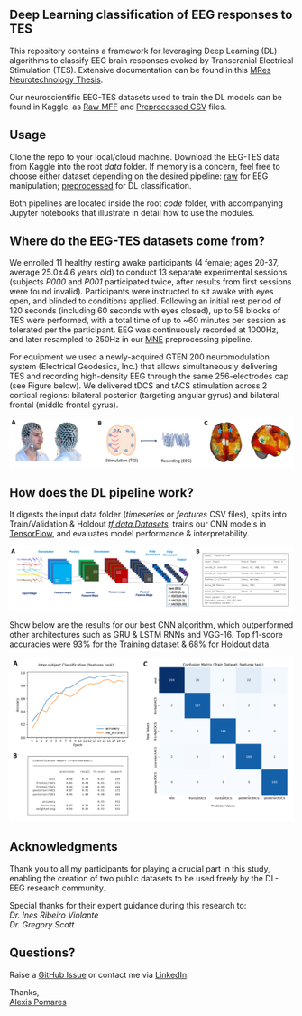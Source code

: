 ## Deep Learning classification of EEG responses to TES
This repository contains a framework for leveraging Deep Learning (DL) algorithms to classify EEG brain responses evoked by Transcranial Electrical Stimulation (TES). Extensive documentation can be found in this [MRes Neurotechnology Thesis](https://drive.google.com/file/d/1LB9YoMJ4HiKsqeFQbf2XXOco3DdwnjdF/view).

Our neuroscientific EEG-TES datasets used to train the DL models can be found in Kaggle, as [Raw MFF](https://www.kaggle.com/alexispomares/dissertation-raw) and [Preprocessed CSV](https://www.kaggle.com/alexispomares/dissertation-preprocessed) files.


## Usage
Clone the repo to your local/cloud machine. Download the EEG-TES data from Kaggle into the root *data* folder. If memory is a concern, feel free to choose either dataset depending on the desired pipeline: [raw](https://www.kaggle.com/alexispomares/dissertation-raw) for EEG manipulation; [preprocessed](https://www.kaggle.com/alexispomares/dissertation-preprocessed) for DL classification.

Both pipelines are located inside the root *code* folder, with accompanying Jupyter notebooks that illustrate in detail how to use the modules.


## Where do the EEG-TES datasets come from?
We enrolled 11 healthy resting awake participants (4 female; ages 20-37, average 25.0±4.6 years old) to conduct 13 separate experimental sessions (subjects *P000* and *P001* participated twice, after results from first sessions were found invalid). Participants were instructed to sit awake with eyes open, and blinded to conditions applied. Following an initial rest period of 120 seconds (including 60 seconds with eyes closed), up to 58 blocks of TES were performed, with a total time of up to ~60 minutes per session as tolerated per the participant. EEG was continuously recorded at 1000Hz, and later resampled to 250Hz in our [MNE](https://mne.tools/stable/index.html) preprocessing pipeline.

For equipment we used a newly-acquired GTEN 200 neuromodulation system (Electrical Geodesics, Inc.) that allows simultaneously delivering TES and recording high-density EEG through the same 256-electrodes cap (see Figure below). We delivered tDCS and tACS stimulation across 2 cortical regions: bilateral posterior (targeting angular gyrus) and bilateral frontal (middle frontal gyrus).

![Figure 1](https://github.com/alexispomares/DL-EEG-TES/blob/main/support-data/pics/Figure1.png?raw=true)


## How does the DL pipeline work?
It digests the input data folder (*timeseries* or *features* CSV files), splits into Train/Validation & Holdout *[tf.data.Datasets](https://www.tensorflow.org/api_docs/python/tf/keras/utils/timeseries_dataset_from_array)*, trains our CNN models in [TensorFlow](https://www.tensorflow.org/), and evaluates model performance & interpretability.

![Figure 2](https://github.com/alexispomares/DL-EEG-TES/blob/main/support-data/pics/Figure2.png?raw=true)

Show below are the results for our best CNN algorithm, which outperformed other architectures such as GRU & LSTM RNNs and VGG-16. Top f1-score accuracies were 93% for the Training dataset & 68% for Holdout data.

![Figure 3](https://github.com/alexispomares/DL-EEG-TES/blob/main/support-data/pics/Figure3.png?raw=true)


## Acknowledgments
Thank you to all my participants for playing a crucial part in this study, enabling the creation of two public datasets to be used freely by the DL-EEG research community.

Special thanks for their expert guidance during this research to:  
*Dr. Ines Ribeiro Violante*  
*Dr. Gregory Scott*  


## Questions?
Raise a [GitHub Issue](https://github.com/alexispomares/DL-EEG-TES/issues) or contact me via [LinkedIn](https://www.linkedin.com/in/alexispomares/).

Thanks,  
[Alexis Pomares](https://www.linkedin.com/in/alexispomares/)
